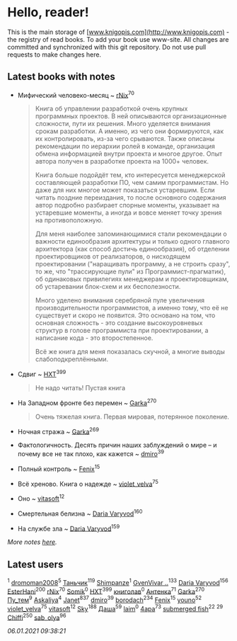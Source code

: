 # Hello, reader!
This is the main storage of [www.knigopis.com](http://www.knigopis.com) - the registry of read books.
To add your book use www-site. All changes are committed and synchronized with this git repository.
Do not use pull requests to make changes here.


## Latest books with notes
* Мифический человеко-месяц ~ [rNix](users/227/22742452-yandex)<sup>70</sup>
    > Книга об управлении разработкой очень крупных программных проектов. В ней описываются организационные сложности, пути их решения. Много уделяется внимания срокам разработки. А именно, из чего они формируются, как их контролировать, из-за чего срываются. Также описаны рекомендации по иерархии ролей в команде, организация обмена информацией внутри проекта и многое другое. Опыт автора получен в разработке проекта на 1000+ человек.
    > 
    > Книга больше подойдёт тем, кто интересуется менеджерской составляющей разработки ПО, чем самим программистам. Но даже для них многое может показаться устаревшим. Если читать поздние переиздания, то после основного содержания автор подробно разбирает спорные моменты, указывает на устаревшие моменты, а иногда и вовсе меняет точку зрения на противоположную.
    > 
    > Для меня наиболее запоминающимися стали рекомендации о важности единообразия архитектуры и только одного главного архитектора (как способ достичь единообразия), об отделении проектировщиков от реализаторов, о нисходящем проектировании ("наращивать программу, а не строить сразу", то же, что "трассирующие пули" из Программист-прагматик), об одинаковых привилегиях менеджерам и проектировщикам, об устаревании блок-схем и их бесполезности.
    > 
    > Много уделено внимания серебряной пуле увеличения производительности программистов, а именно тому, что её не существует и скоро не появится. Это основано на том, что основная сложность - это создание высокоуровневых структур в голове программиста при проектировании, а написание кода - это второстепенное.
    > 
    > Всё же книга для меня показалась скучной, а многие выводы слабоподкреплёнными.

* Сдвиг ~ [HXT](users/100/100002563462782-facebook)<sup>399</sup>
    > Не надо читать! Пустая книга

* На Западном фронте без перемен ~ [Garka](users/115/115753719718250012620-google)<sup>270</sup>
    > Очень тяжелая книга. Первая мировая, потерянное поколение.

* Ночная стража ~ [Garka](users/115/115753719718250012620-google)<sup>269</sup>

* Фактологичность. Десять причин наших заблуждений о мире – и почему все не так плохо, как кажется ~ [dmiro](users/571/5714115-vkontakte)<sup>39</sup>

* Полный контроль ~ [Fenix](users/111/111367585493471720963-google)<sup>15</sup>

* Всё хреново. Книга о надежде ~ [violet_velva](users/116/116961712580551399099-google)<sup>75</sup>

* Оно ~ [vitasoft](users/474/47446642-vkontakte)<sup>12</sup>

* Смертельная белизна ~ [Daria Varyvod](users/829/829893410524253-facebook)<sup>160</sup>

* На службе зла ~ [Daria Varyvod](users/829/829893410524253-facebook)<sup>159</sup>


_More notes [here](latest_books_with_notes.md)._


## Latest users
[](users/115/115606166526017510013-google)<sup>1</sup> 
[dromoman2008](users/444/44461886-yandex)<sup>5</sup> 
[Таньчик](users/209/2096581563762610-facebook)<sup>119</sup> 
[Shimpanze](users/108/108324375224819470216-google)<sup>1</sup> 
[GvenVivar ..](users/158/158266434925901-facebook)<sup>133</sup> 
[Daria Varyvod](users/829/829893410524253-facebook)<sup>156</sup> 
[EsterHani](users/305/30558181-vkontakte)<sup>200</sup> 
[rNix](users/227/22742452-yandex)<sup>70</sup> 
[Somik](users/100/100006761945842-facebook)<sup>0</sup> 
[HXT](users/100/100002563462782-facebook)<sup>399</sup> 
[книголав](users/981/981907258513659-facebook)<sup>0</sup> 
[Антенка](users/118/118158645037334943900-google)<sup>71</sup> 
[Garka](users/115/115753719718250012620-google)<sup>270</sup> 
[Пу_тем](users/344/3448154788585127-facebook)<sup>9</sup> 
[Askaliya](users/326/326783541-vkontakte)<sup>4</sup> 
[Janet](users/108/108113656204404967440-google)<sup>837</sup> 
[dmiro](users/571/5714115-vkontakte)<sup>39</sup> 
[borodach](users/157/15706320-vkontakte)<sup>234</sup> 
[Fenix](users/111/111367585493471720963-google)<sup>15</sup> 
[youno](users/302/302928912-vkontakte)<sup>52</sup> 
[violet_velva](users/116/116961712580551399099-google)<sup>75</sup> 
[vitasoft](users/474/47446642-vkontakte)<sup>12</sup> 
[Sky](users/118/118049897850017649660-googleplus)<sup>188</sup> 
[Даша](users/334/334696193054530347-mailru)<sup>59</sup> 
[ laim](users/112/112927328138261243447-google)<sup>0</sup> 
[4apa](users/117/117392596378069249667-google)<sup>73</sup> 
[submerged fish](users/471/471364154-yandex)<sup>22</sup> 
[](users/153/1537586159620888-facebook)<sup>29</sup> 
[Chiffi](users/105/105831994080785626680-google)<sup>250</sup> 
[sab_olya](users/139/139338401-vkontakte)<sup>96</sup> 


_06.01.2021 09:38:21_
